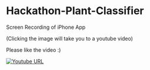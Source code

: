 # Hackathon-Plant-Classifier

Screen Recording of iPhone App 

(Clicking the image will take you to a youtube video)     

Please like the video :)

[![Youtube URL](https://img.youtube.com/vi/cr6PwhsYODM/maxresdefault.jpg)](https://www.youtube.com/shorts/cr6PwhsYODM)
